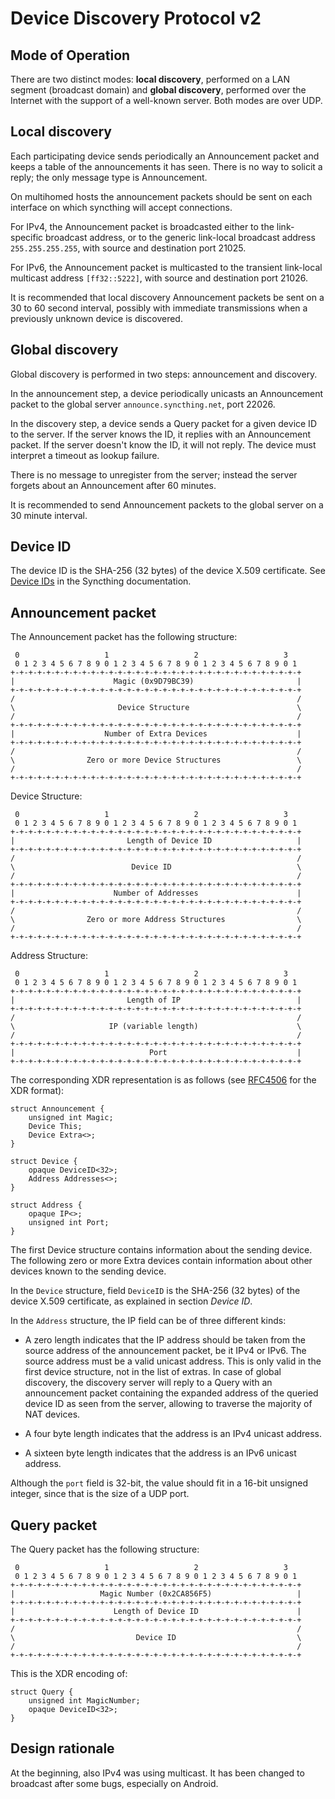 Device Discovery Protocol v2
============================

Mode of Operation
-----------------

There are two distinct modes: **local discovery**, performed on a LAN
segment (broadcast domain) and **global discovery**, performed over the
Internet with the support of a well-known server. Both modes are over UDP.

Local discovery
---------------

Each participating device sends periodically an Announcement packet and keeps
a table of the announcements it has seen. There is no way to solicit a reply;
the only message type is Announcement.

On multihomed hosts the announcement packets should be sent on each
interface on which syncthing will accept connections.

For IPv4, the Announcement packet is broadcasted either to the link-specific
broadcast address, or to the generic link-local broadcast address
`255.255.255.255`, with source and destination port 21025.

For IPv6, the Announcement packet is multicasted to the transient link-local
multicast address `[ff32::5222]`, with source and destination port 21026.

It is recommended that local discovery Announcement packets be sent on
a 30 to 60 second interval, possibly with immediate transmissions when a
previously unknown device is discovered.

Global discovery
----------------

Global discovery is performed in two steps: announcement and discovery.

In the announcement step, a device periodically unicasts an Announcement
packet to the global server `announce.syncthing.net`, port 22026.

In the discovery step, a device sends a Query packet for a given device ID to
the server. If the server knows the ID, it replies with an Announcement packet.
If the server doesn't know the ID, it will not reply. The device must interpret
a timeout as lookup failure.

There is no message to unregister from the server; instead the server forgets
about an Announcement after 60 minutes.

It is recommended to send Announcement packets to the global server on a 30
minute interval.

Device ID
---------

The device ID is the SHA-256 (32 bytes) of the device X.509 certificate.
See [Device IDs] in the Syncthing documentation.

Announcement packet
-------------------

The Announcement packet has the following structure:

     0                   1                   2                   3
     0 1 2 3 4 5 6 7 8 9 0 1 2 3 4 5 6 7 8 9 0 1 2 3 4 5 6 7 8 9 0 1
    +-+-+-+-+-+-+-+-+-+-+-+-+-+-+-+-+-+-+-+-+-+-+-+-+-+-+-+-+-+-+-+-+
    |                      Magic (0x9D79BC39)                       |
    +-+-+-+-+-+-+-+-+-+-+-+-+-+-+-+-+-+-+-+-+-+-+-+-+-+-+-+-+-+-+-+-+
    /                                                               /
    \                       Device Structure                        \
    /                                                               /
    +-+-+-+-+-+-+-+-+-+-+-+-+-+-+-+-+-+-+-+-+-+-+-+-+-+-+-+-+-+-+-+-+
    |                    Number of Extra Devices                    |
    +-+-+-+-+-+-+-+-+-+-+-+-+-+-+-+-+-+-+-+-+-+-+-+-+-+-+-+-+-+-+-+-+
    /                                                               /
    \                Zero or more Device Structures                 \
    /                                                               /
    +-+-+-+-+-+-+-+-+-+-+-+-+-+-+-+-+-+-+-+-+-+-+-+-+-+-+-+-+-+-+-+-+

Device Structure:

     0                   1                   2                   3
     0 1 2 3 4 5 6 7 8 9 0 1 2 3 4 5 6 7 8 9 0 1 2 3 4 5 6 7 8 9 0 1
    +-+-+-+-+-+-+-+-+-+-+-+-+-+-+-+-+-+-+-+-+-+-+-+-+-+-+-+-+-+-+-+-+
    |                         Length of Device ID                   |
    +-+-+-+-+-+-+-+-+-+-+-+-+-+-+-+-+-+-+-+-+-+-+-+-+-+-+-+-+-+-+-+-+
    /                                                               /
    \                          Device ID                            \
    /                                                               /
    +-+-+-+-+-+-+-+-+-+-+-+-+-+-+-+-+-+-+-+-+-+-+-+-+-+-+-+-+-+-+-+-+
    |                      Number of Addresses                      |
    +-+-+-+-+-+-+-+-+-+-+-+-+-+-+-+-+-+-+-+-+-+-+-+-+-+-+-+-+-+-+-+-+
    /                                                               /
    \                Zero or more Address Structures                \
    /                                                               /
    +-+-+-+-+-+-+-+-+-+-+-+-+-+-+-+-+-+-+-+-+-+-+-+-+-+-+-+-+-+-+-+-+

Address Structure:

     0                   1                   2                   3
     0 1 2 3 4 5 6 7 8 9 0 1 2 3 4 5 6 7 8 9 0 1 2 3 4 5 6 7 8 9 0 1
    +-+-+-+-+-+-+-+-+-+-+-+-+-+-+-+-+-+-+-+-+-+-+-+-+-+-+-+-+-+-+-+-+
    |                         Length of IP                          |
    +-+-+-+-+-+-+-+-+-+-+-+-+-+-+-+-+-+-+-+-+-+-+-+-+-+-+-+-+-+-+-+-+
    /                                                               /
    \                     IP (variable length)                      \
    /                                                               /
    +-+-+-+-+-+-+-+-+-+-+-+-+-+-+-+-+-+-+-+-+-+-+-+-+-+-+-+-+-+-+-+-+
    |                              Port                             |
    +-+-+-+-+-+-+-+-+-+-+-+-+-+-+-+-+-+-+-+-+-+-+-+-+-+-+-+-+-+-+-+-+

The corresponding XDR representation is as follows (see [RFC4506] for the XDR
format):

    struct Announcement {
        unsigned int Magic;
        Device This;
        Device Extra<>;
    }

    struct Device {
        opaque DeviceID<32>;
        Address Addresses<>;
    }

    struct Address {
        opaque IP<>;
        unsigned int Port;
    }

The first Device structure contains information about the sending device.
The following zero or more Extra devices contain information about other
devices known to the sending device.

In the `Device` structure, field `DeviceID` is the SHA-256 (32 bytes) of the
device X.509 certificate, as explained in section _Device ID_.

In the `Address` structure, the IP field can be of three different kinds:

 - A zero length indicates that the IP address should be taken from the
   source address of the announcement packet, be it IPv4 or IPv6. The
   source address must be a valid unicast address. This is only valid
   in the first device structure, not in the list of extras. In case of
   global discovery, the discovery server will reply to a Query with an
   announcement packet containing the expanded address of the queried
   device ID as seen from the server, allowing to traverse the majority of
   NAT devices.

 - A four byte length indicates that the address is an IPv4 unicast
   address.

 - A sixteen byte length indicates that the address is an IPv6 unicast
   address.

Although the `port` field is 32-bit, the value should fit in a 16-bit unsigned
integer, since that is the size of a UDP port.

Query packet
------------

The Query packet has the following structure:

     0                   1                   2                   3
     0 1 2 3 4 5 6 7 8 9 0 1 2 3 4 5 6 7 8 9 0 1 2 3 4 5 6 7 8 9 0 1
    +-+-+-+-+-+-+-+-+-+-+-+-+-+-+-+-+-+-+-+-+-+-+-+-+-+-+-+-+-+-+-+-+
    |                   Magic Number (0x2CA856F5)                   |
    +-+-+-+-+-+-+-+-+-+-+-+-+-+-+-+-+-+-+-+-+-+-+-+-+-+-+-+-+-+-+-+-+
    |                      Length of Device ID                      |
    +-+-+-+-+-+-+-+-+-+-+-+-+-+-+-+-+-+-+-+-+-+-+-+-+-+-+-+-+-+-+-+-+
    /                                                               /
    \                           Device ID                           \
    /                                                               /
    +-+-+-+-+-+-+-+-+-+-+-+-+-+-+-+-+-+-+-+-+-+-+-+-+-+-+-+-+-+-+-+-+

This is the XDR encoding of:

    struct Query {
        unsigned int MagicNumber;
        opaque DeviceID<32>;
    }

Design rationale
----------------

At the beginning, also IPv4 was using multicast. It has been changed to
broadcast after some bugs, especially on Android.

[Device IDs]: https://github.com/syncthing/syncthing/wiki/Device-IDs
[RFC4506]: http://tools.ietf.org/html/rfc4506

